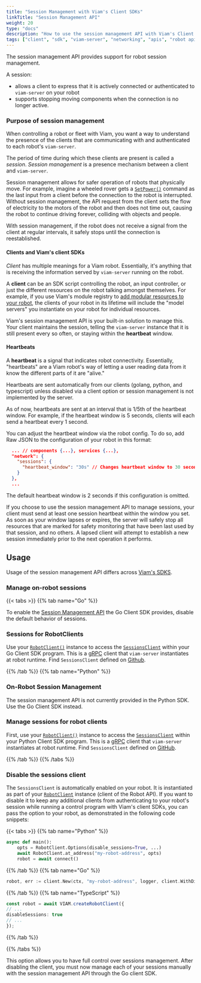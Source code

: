 ```yaml
---
title: "Session Management with Viam's Client SDKs"
linkTitle: "Session Management API"
weight: 20
type: "docs"
description: "How to use the session management API with Viam's Client SDKs."
tags: ["client", "sdk", "viam-server", "networking", "apis", "robot api", "session", "sessions", "session management"]
---
```


The session management API provides support for robot session management.

A session:

- allows a client to express that it is actively connected or authenticated to `viam-server` on your robot
- supports stopping moving components when the connection is no longer active.

### Purpose of session management

When controlling a robot or fleet with Viam, you want a way to understand the presence of the clients that are communicating with and authenticated to each robot's `viam-server`.

The period of time during which these clients are present is called a *session*.
*Session management* is a presence mechanism between a client and `viam-server`.

Session management allows for safer operation of robots that physically move.
For example, imagine a wheeled rover gets a [`SetPower()`](/components/base/#setpower) command as the last input from a client before the connection to the robot is interrupted.
Without session management, the API request from the client sets the flow of electricity to the motors of the robot and then does not time out, causing the robot to continue driving forever, colliding with objects and people.

With session management, if the robot does not receive a signal from the client at regular intervals, it safely stops until the connection is reestablished.

#### Clients and Viam's client SDKs

*Client* has multiple meanings for a Viam robot.
Essentially, it's anything that is receiving the information served by `viam-server` running on the robot.

A **client** can be an SDK script controlling the robot, an input controller, or just the different resources on the robot talking amongst themselves.
For example, if you use Viam's module registry to [add modular resources to your robot](/extend/modular-resources/), the clients of your robot in its lifetime will include the "model servers" you instantiate on your robot for individual resources.

Viam's session management API is your built-in solution to manage this.
Your client maintains the session, telling the `viam-server` instance that it is still present every so often, or staying within the **heartbeat** window.

#### Heartbeats

A **heartbeat** is a signal that indicates robot connectivity.
Essentially, "heartbeats" are a Viam robot's way of letting a user reading data from it know the different parts of it are "alive."

Heartbeats are sent automatically from our clients (golang, python, and typescript) unless disabled via a client option or session management is not implemented by the server.

As of now, heartbeats are sent at an interval that is 1/5th of the heartbeat window.
For example, if the heartbeat window is 5 seconds, clients will each send a heartbeat every 1 second.

You can adjust the heartbeat window via the robot config.
To do so, add Raw JSON to the configuration of your robot in this format:

``` json
  ... // components {...}, services {...}, 
  "network": {
    "sessions": {
      "heartbeat_window": "30s" // Changes heartbeat window to 30 seconds 
    }
  },
  ...
```

The default heartbeat window is 2 seconds if this configuration is omitted.

If you choose to use the session management API to manage sessions, your client must send at least one session heartbeat within the window you set.
As soon as your window lapses or expires, the server will safely stop all resources that are marked for safety monitoring that have been last used by that session, and no others.
A lapsed client will attempt to establish a new session immediately prior to the next operation it performs.

## Usage

Usage of the session management API differs across [Viam's SDKS](/program/).

### Manage on-robot sessions

{{< tabs >}}
{{% tab name="Go" %}}

To enable the [Session Management API](https://pkg.go.dev/go.viam.com/rdk/session) the Go Client SDK provides, disable the default behavior of sessions.

### Sessions for RobotClients

Use your [`RobotClient()`](/program/apis/#robot-api) instance to access the [`SessionsClient`](https://pkg.go.dev/go.viam.com/rdk/session) within your Go Client SDK program.
This is a [gRPC](https://grpc.io/) client that `viam-server` instantiates at robot runtime.
Find `SessionsClient` defined on [Github](https://github.com/viamrobotics/rdk/blob/main/robot/client/client.go).

{{% /tab %}}
{{% tab name="Python" %}}

### On-Robot Session Management

The session management API is not currently provided in the Python SDK.
Use the Go Client SDK instead.

### Manage sessions for robot clients

First, use your [`RobotClient()`](/program/apis/#robot-api) instance to access the [`SessionsClient`](https://python.viam.dev/autoapi/viam/sessions_client/index.html#viam.sessions_client.SessionsClient) within your Python Client SDK program.
This is a [gRPC](https://grpc.io/) client that `viam-server` instantiates at robot runtime.
Find `SessionsClient` defined on [GitHub](https://github.com/viamrobotics/rdk/blob/main/robot/client/client.go).

{{% /tab %}}
{{% /tabs %}}

### Disable the sessions client

The `SessionsClient` is automatically enabled on your robot.
It is instantiated as part of your [`RobotClient`](/program/apis/#robot-api) instance (client of the Robot API).
If you want to disable it to keep any additional clients from authenticating to your robot's session while running a control program with Viam's client SDKs, you can pass the option to your robot, as demonstrated in the following code snippets:

{{< tabs >}}
{{% tab name="Python" %}}

```python {class="line-numbers linkable-line-numbers"}
async def main():
    opts = RobotClient.Options(disable_sessions=True, ...)
    await RobotClient.at_address("my-robot-address", opts)
    robot = await connect()
```

{{% /tab %}}
{{% tab name="Go" %}}

```go {class="line-numbers linkable-line-numbers"}
robot, err := client.New(ctx, "my-robot-address", logger, client.WithDisableSessions(), ...)
```

{{% /tab %}}
{{% tab name="TypeScript" %}}

```ts {class="line-numbers linkable-line-numbers"}
const robot = await VIAM.createRobotClient({
// ...
disableSessions: true
// ...
});
```

{{% /tab %}}

{{% /tabs %}}

This option allows you to have full control over sessions management.
After disabling the client, you must now manage each of your sessions manually with the session management API through the Go client SDK.
